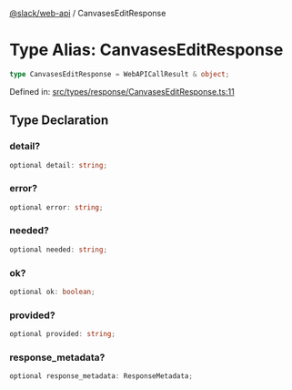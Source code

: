 [@slack/web-api](../index.md) / CanvasesEditResponse

# Type Alias: CanvasesEditResponse

```ts
type CanvasesEditResponse = WebAPICallResult & object;
```

Defined in: [src/types/response/CanvasesEditResponse.ts:11](https://github.com/slackapi/node-slack-sdk/blob/main/packages/web-api/src/types/response/CanvasesEditResponse.ts#L11)

## Type Declaration

### detail?

```ts
optional detail: string;
```

### error?

```ts
optional error: string;
```

### needed?

```ts
optional needed: string;
```

### ok?

```ts
optional ok: boolean;
```

### provided?

```ts
optional provided: string;
```

### response\_metadata?

```ts
optional response_metadata: ResponseMetadata;
```

